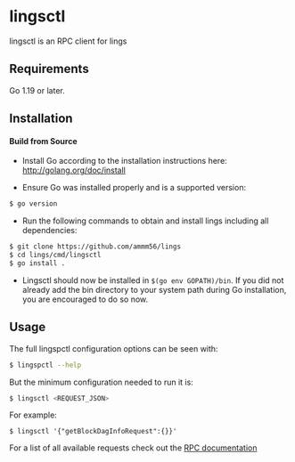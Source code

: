 # lingsctl

lingsctl is an RPC client for lings

## Requirements

Go 1.19 or later.

## Installation

#### Build from Source

- Install Go according to the installation instructions here:
  http://golang.org/doc/install

- Ensure Go was installed properly and is a supported version:

```bash
$ go version
```

- Run the following commands to obtain and install lings including all dependencies:

```bash
$ git clone https://github.com/ammm56/lings
$ cd lings/cmd/lingsctl
$ go install .
```

- Lingsctl should now be installed in `$(go env GOPATH)/bin`. If you did not already add the bin directory to your
  system path during Go installation, you are encouraged to do so now.

## Usage

The full lingspctl configuration options can be seen with:

```bash
$ lingspctl --help
```

But the minimum configuration needed to run it is:

```bash
$ lingsctl <REQUEST_JSON>
```

For example:

```
$ lingsctl '{"getBlockDagInfoRequest":{}}'
```

For a list of all available requests check out the [RPC documentation](infrastructure/network/netadapter/server/grpcserver/protowire/rpc.md)